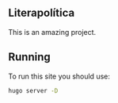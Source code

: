 ## Literapolítica

This is an amazing project.

## Running

To run this site you should use:

```bash
hugo server -D
```